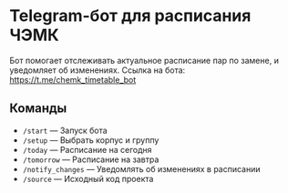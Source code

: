 # Telegram-бот для расписания ЧЭМК

Бот помогает отслеживать актуальное расписание пар по замене, и уведомляет об изменениях. Ссылка на бота: https://t.me/chemk_timetable_bot

## Команды
- `/start` — Запуск бота
- `/setup` — Выбрать корпус и группу
- `/today` — Расписание на сегодня
- `/tomorrow` — Расписание на завтра
- `/notify_changes` — Уведомлять об изменениях в расписании
- `/source` — Исходный код проекта
